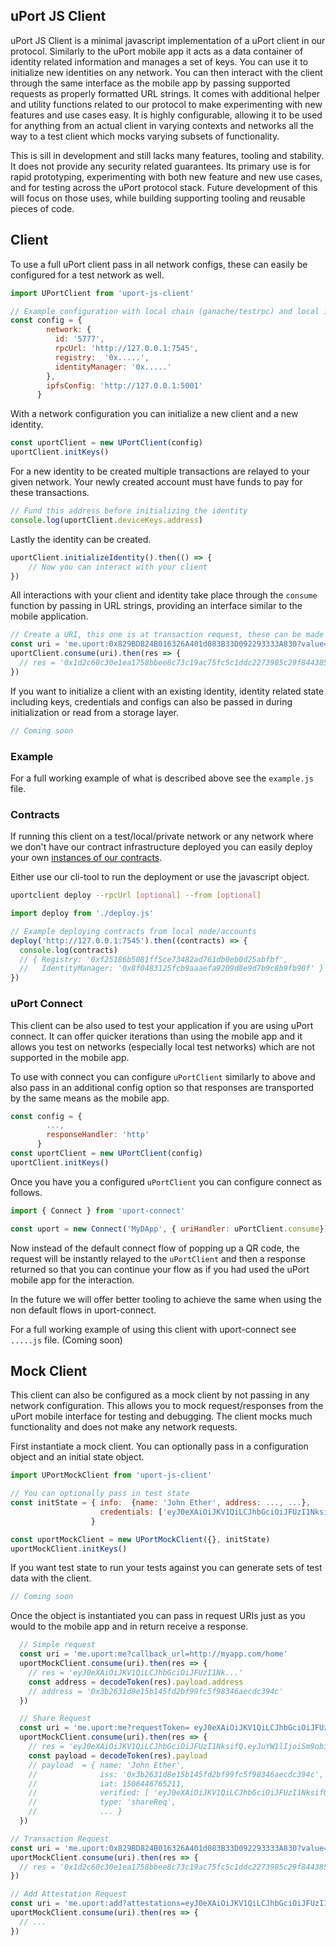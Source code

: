 ## uPort JS Client

uPort JS Client is a minimal javascript implementation of a uPort client in our protocol. Similarly to the uPort mobile app it acts as a data container of identity related information and manages a set of keys. You can use it to initialize new identities on any network. You can then interact with the client through the same interface as the mobile app by passing supported requests as properly formatted URL strings. It comes with additional helper and utility functions related to our protocol to make experimenting with new features and use cases easy. It is highly configurable, allowing it to be used for anything from an actual client in varying contexts and networks all the way to a test client which mocks varying subsets of functionality.

This is sill in development and still lacks many features, tooling and stability. It does not provide any security related guarantees. Its primary use is for rapid prototyping, experimenting with both new feature and new use cases, and for testing across the uPort protocol stack. Future development of this will focus on those uses, while building supporting tooling and reusable pieces of code.

## Client

To use a full uPort client pass in all network configs, these can easily be configured for a test network as well.

```javascript
import UPortClient from 'uport-js-client'

// Example configuration with local chain (ganache/testrpc) and local ipfs node
const config = {
        network: {
          id: '5777',
          rpcUrl: 'http://127.0.0.1:7545',
          registry:  '0x.....',
          identityManager: '0x.....'
        },
        ipfsConfig: 'http://127.0.0.1:5001'
      }
```

With a network configuration you can initialize a new client and a new identity.

```javascript
const uportClient = new UPortClient(config)
uportClient.initKeys()
```
For a new identity to be created multiple transactions are relayed to your given network. Your newly created account must have funds to pay for these transactions.

```javascript
// Fund this address before initializing the identity
console.log(uportClient.deviceKeys.address)
```

Lastly the identity can be created.

```javascript
uportClient.initializeIdentity().then(() => {
    // Now you can interact with your client
})
```
All interactions with your client and identity take place through the `consume` function by passing in URL strings, providing an interface similar to the mobile application.

```javascript           
// Create a URI, this one is at transaction request, these can be made with our other libraries.
const uri = 'me.uport:0x829BD824B016326A401d083B33D092293333A830?value=1&function=greeting(string hello)&callback_url=http://myapp.com/home'
uportClient.consume(uri).then(res => {
  // res = '0x1d2c60c30e1ea1758bbee8c73c19ac75fc5c1ddc2273985c29f8443857d943db'
})
```

If you want to initialize a client with an existing identity, identity related state including keys, credentials and configs can also be passed in during initialization or read from a storage layer.

```javascript           
// Coming soon
```
### Example

For a full working example of what is described above see the `example.js` file.

### Contracts

If running this client on a test/local/private network or any network where we don't have our contract infrastructure deployed you can easily deploy your own [instances of our contracts](https://github.com/uport-project/uport-identity).

Either use our cli-tool to run the deployment or use the javascript object.

```bash    
uportclient deploy --rpcUrl [optional] --from [optional]
```

```javascript     
import deploy from './deploy.js'

// Example deploying contracts from local node/accounts
deploy('http://127.0.0.1:7545').then((contracts) => {
  console.log(contracts)
  // { Registry: '0xf25186b5081ff5ce73482ad761db0eb0d25abfbf',
  //   IdentityManager: '0x8f0483125fcb9aaaefa9209d8e9d7b9c8b9fb90f' }
})
```

### uPort Connect

This client can be also used to test your application if you are using uPort connect. It can offer quicker iterations than using the mobile app and it allows you test on networks (especially local test networks) which are not supported in the mobile app.

To use with connect you can configure `uPortClient` similarly to above and also pass in an additional config option so that responses are transported by the same means as the mobile app.

```javascript  
const config = {
        ...,
        responseHandler: 'http'
      }
const uportClient = new UPortClient(config)
uportClient.initKeys()
```

Once you have you a configured `uPortClient` you can configure connect as follows.

```javascript  
import { Connect } from 'uport-connect'

const uport = new Connect('MyDApp', { uriHandler: uPortClient.consume})

```

Now instead of the default connect flow of popping up a QR code, the request will be instantly relayed to the `uPortClient` and then a response returned so that you can continue your flow as if you had used the uPort mobile app for the interaction.

In the future we will offer better tooling to achieve the same when using the non default flows in uport-connect.

For a full working example of using this client with uport-connect see `.....js` file. (Coming soon)

## Mock Client

This client can also be configured as a mock client by not passing in any network configuration. This allows you to mock request/responses from the uPort mobile interface for testing and debugging. The client mocks much functionality and does not make any network requests.

First instantiate a mock client. You can optionally pass in a configuration object and an initial state object.

```javascript
import UPortMockClient from 'uport-js-client'

// You can optionally pass in test state
const initState = { info:  {name: 'John Ether', address: ..., ...},
                    credentials: ['eyJ0eXAiOiJKV1QiLCJhbGciOiJFUzI1NksifQ.eyJzdWIiOi...', ...]
                  }

const uportMockClient = new UPortMockClient({}, initState)
uportMockClient.initKeys()
```

If you want test state to run your tests against you can generate sets of test data with the client.

```javascript
// Coming soon
```

Once the object is instantiated you can pass in request URIs just as you would to the mobile app and in return receive a response.

```javascript
  // Simple request
  const uri = 'me.uport:me?callback_url=http://myapp.com/home'
  uportMockClient.consume(uri).then(res => {
    // res = 'eyJ0eXAiOiJKV1QiLCJhbGciOiJFUzI1Nk...'
    const address = decodeToken(res).payload.address
    // address = '0x3b2631d8e15b145fd2bf99fc5f98346aecdc394c'
  })
```      
```javascript      
  // Share Request
  const uri = 'me.uport:me?requestToken= eyJ0eXAiOiJKV1QiLCJhbGciOiJFUzI1NksifQ.eyJyZXF1ZXN0ZWQiOlsibmFtZSIsInBob25lIl0sInR5cGUiOiJzaGFyZVJlcSIsImlzcyI6IjB4NWIwYWJiZDM3YmNlYmI5OGEzOTA0NDViNTQwMTE1ZjNjODE5YTNiOSIsImlhdCI6MTQ4NTMyMTEzMzk5Nn0.ZvPhqYLJFa3wdETUcmWGk7Gm4MBNZdfe0eksqRcefwCYaMC96JzWUN0Ot42Pn1SX9M5CMQpkLksC5MQC2mYwgg'
  uportMockClient.consume(uri).then(res => {
    // res = 'eyJ0eXAiOiJKV1QiLCJhbGciOiJFUzI1NksifQ.eyJuYW1lIjoiSm9obiBFdGhlciIsImlzcyI6IjB4M2IyNjMxZDhlMTViMTQ1...'
    const payload = decodeToken(res).payload
    // payload  = { name: 'John Ether',
    //              iss: '0x3b2631d8e15b145fd2bf99fc5f98346aecdc394c',
    //              iat: 1506446765211,
    //              verified: [ 'eyJ0eXAiOiJKV1QiLCJhbGciOiJFUzI1NksifQ.eyJzdWIiO...' ],
    //              type: 'shareReq',
    //              ... }
  })
  ```      
  ```javascript           
  // Transaction Request
  const uri = 'me.uport:0x829BD824B016326A401d083B33D092293333A830?value=1&function=greeting(string hello)&callback_url=http://myapp.com/home'
  uportMockClient.consume(uri).then(res => {
    // res = '0x1d2c60c30e1ea1758bbee8c73c19ac75fc5c1ddc2273985c29f8443857d943db'
  })
  ```      
  ```javascript         
  // Add Attestation Request
  const uri = 'me.uport:add?attestations=eyJ0eXAiOiJKV1QiLCJhbGciOiJFUzI1NksifQ.eyJzdW...'
  uportMockClient.consume(uri).then(res => {
    // ...
  })
```
